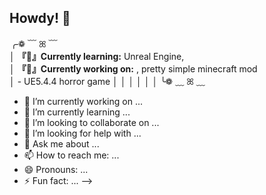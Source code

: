 ## Howdy! 💜

╭❁ ﹋ ꕤ ﹋<br />
│ **『**🧠**』Currently learning:** Unreal Engine, <br />
│ **『**🧠**』Currently working on:** , pretty simple minecraft mod <br />
│ - UE5.4.4 horror game
│
│ 
│ 
│ 
│ 
│
╰❁ ﹏ ꕤ ﹏

- 🔭 I’m currently working on ...
- 🌱 I’m currently learning ...
- 👯 I’m looking to collaborate on ...
- 🤔 I’m looking for help with ...
- 💬 Ask me about ...
- 📫 How to reach me: ...
- 😄 Pronouns: ...
- ⚡ Fun fact: ...
-->
